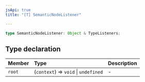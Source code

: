 ```yaml
---
jsApi: true
title: "[T] SemanticNodeListener"

---
```

```ts
type SemanticNodeListener: Object & TypeListeners;
```

## Type declaration

| Member | Type | Description |
| :------ | :------ | :------ |
| `root` | (`context`) => `void` \| `undefined` | - |
